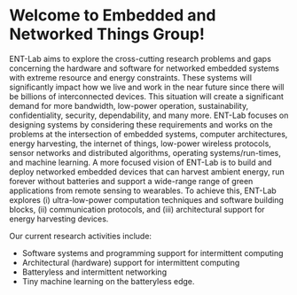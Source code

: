 # Welcome to Embedded and Networked Things Group!

ENT-Lab aims to explore the cross-cutting research problems and gaps concerning the hardware and software for networked embedded systems with extreme resource and energy constraints. These systems will significantly impact how we live and work in the near future since there will be billions of interconnected devices. This situation will create a significant demand for more bandwidth, low-power operation, sustainability, confidentiality, security, dependability, and many more. ENT-Lab focuses on designing systems by considering these requirements and works on the problems at the intersection of embedded systems, computer architectures, energy harvesting, the internet of things,  low-power wireless protocols, sensor networks and distributed algorithms, operating systems/run-times, and machine learning. A more focused vision of ENT-Lab is to build and deploy networked embedded devices that can harvest ambient energy, run forever without batteries and support a wide-range range of green applications from remote sensing to wearables. To achieve this, ENT-Lab explores (i) ultra-low-power computation techniques and software building blocks, (ii) communication protocols, and (iii) architectural support for energy harvesting devices.

Our current research activities include:
- Software systems and programming support for intermittent computing
- Architectural (hardware) support for intermittent computing
- Batteryless and intermittent networking
- Tiny machine learning on the batteryless edge.
